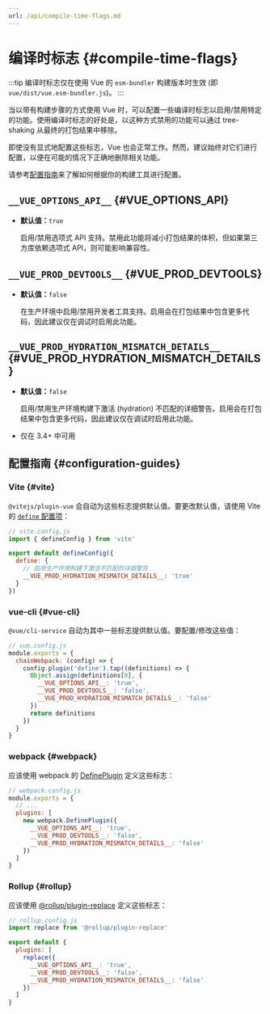 ```yaml
---
url: /api/compile-time-flags.md
---
```


# 编译时标志 {#compile-time-flags}

:::tip
编译时标志仅在使用 Vue 的 `esm-bundler` 构建版本时生效 (即 `vue/dist/vue.esm-bundler.js`)。
:::

当以带有构建步骤的方式使用 Vue 时，可以配置一些编译时标志以启用/禁用特定的功能。使用编译时标志的好处是，以这种方式禁用的功能可以通过 tree-shaking 从最终的打包结果中移除。

即使没有显式地配置这些标志，Vue 也会正常工作。然而，建议始终对它们进行配置，以便在可能的情况下正确地删除相关功能。

请参考[配置指南](#configuration-guides)来了解如何根据你的构建工具进行配置。

## `__VUE_OPTIONS_API__` {#VUE_OPTIONS_API}

- **默认值：**`true`

  启用/禁用选项式 API 支持。禁用此功能将减小打包结果的体积，但如果第三方库依赖选项式 API，则可能影响兼容性。

## `__VUE_PROD_DEVTOOLS__` {#VUE_PROD_DEVTOOLS}

- **默认值：**`false`

  在生产环境中启用/禁用开发者工具支持。启用会在打包结果中包含更多代码，因此建议仅在调试时启用此功能。

## `__VUE_PROD_HYDRATION_MISMATCH_DETAILS__` {#VUE_PROD_HYDRATION_MISMATCH_DETAILS}

- **默认值：**`false`

  启用/禁用生产环境构建下激活 (hydration) 不匹配的详细警告。启用会在打包结果中包含更多代码，因此建议仅在调试时启用此功能。

- 仅在 3.4+ 中可用

## 配置指南 {#configuration-guides}

### Vite {#vite}

`@vitejs/plugin-vue` 会自动为这些标志提供默认值。要更改默认值，请使用 Vite 的 [`define` 配置项](https://vitejs.dev/config/shared-options.html#define)：

```js
// vite.config.js
import { defineConfig } from 'vite'

export default defineConfig({
  define: {
    // 启用生产环境构建下激活不匹配的详细警告
    __VUE_PROD_HYDRATION_MISMATCH_DETAILS__: 'true'
  }
})
```

### vue-cli {#vue-cli}

`@vue/cli-service` 自动为其中一些标志提供默认值。要配置/修改这些值：

```js
// vue.config.js
module.exports = {
  chainWebpack: (config) => {
    config.plugin('define').tap((definitions) => {
      Object.assign(definitions[0], {
        __VUE_OPTIONS_API__: 'true',
        __VUE_PROD_DEVTOOLS__: 'false',
        __VUE_PROD_HYDRATION_MISMATCH_DETAILS__: 'false'
      })
      return definitions
    })
  }
}
```

### webpack {#webpack}

应该使用 webpack 的 [DefinePlugin](https://webpack.js.org/plugins/define-plugin/) 定义这些标志：

```js
// webpack.config.js
module.exports = {
  // ...
  plugins: [
    new webpack.DefinePlugin({
      __VUE_OPTIONS_API__: 'true',
      __VUE_PROD_DEVTOOLS__: 'false',
      __VUE_PROD_HYDRATION_MISMATCH_DETAILS__: 'false'
    })
  ]
}
```

### Rollup {#rollup}

应该使用 [@rollup/plugin-replace](https://github.com/rollup/plugins/tree/master/packages/replace) 定义这些标志：

```js
// rollup.config.js
import replace from '@rollup/plugin-replace'

export default {
  plugins: [
    replace({
      __VUE_OPTIONS_API__: 'true',
      __VUE_PROD_DEVTOOLS__: 'false',
      __VUE_PROD_HYDRATION_MISMATCH_DETAILS__: 'false'
    })
  ]
}
```
